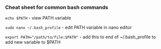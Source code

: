 ### Cheat sheet for common bash commands


`echo $PATH` - view PATH variable

`sudo nano ~/.bash_profile` - edit PATH variable in nano editor

`export PATH="/path/to/file:$PATH"` - add this to end of ~/.bash_profile to add new variable to $PATH
